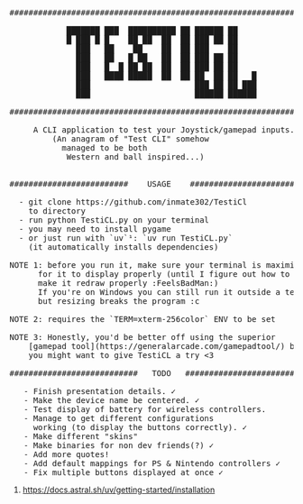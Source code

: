 <pre>
################################################################

            ███████ ███  ██████████ ██ ██████ ██    
            █ ███ █ █    ██ ██  ██  ██ ███ ██ ██    
              ███   ██    ██    ██  ██ ███    ██    
              ███   ██   █ ██   ██  ██ ███ ██ ██    
              ███   █  █ ██ ██  ██  ██ ███ ██ ██    
              ███   ████ █████  ██  ██ ██  ██ ██   █
              ███                      ███ ██ ██ ███
              ███                      ██████ ██████
  
################################################################

     A CLI application to test your Joystick/gamepad inputs.
	     (An anagram of "Test CLI" somehow 
 		   managed to be both 
 	        Western and ball inspired...)


#########################    USAGE    ##########################

  - git clone https://github.com/inmate302/TestiCl
    to directory
  - run python TestiCL.py on your terminal
  - you may need to install pygame
  - or just run with `uv`¹: `uv run TestiCL.py` 
    (it automatically installs dependencies)

NOTE 1: before you run it, make sure your terminal is maximized
      for it to display properly (until I figure out how to
      make it redraw properly :FeelsBadMan:)
      If you're on Windows you can still run it outside a terminal
      but resizing breaks the program :c

NOTE 2: requires the `TERM=xterm-256color` ENV to be set
	
NOTE 3: Honestly, you'd be better off using the superior 
	[gamepad tool](https://generalarcade.com/gamepadtool/) but if you live in the terminal, 
	you might want to give TestiCL a try <3

###########################   TODO   ###########################

   - Finish presentation details. ✓
   - Make the device name be centered. ✓
   - Test display of battery for wireless controllers.
   - Manage to get different configurations 
     working (to display the buttons correctly). ✓
   - Make different "skins"
   - Make binaries for non dev friends(?) ✓
   - Add more quotes!
   - Add default mappings for PS & Nintendo controllers ✓
   - Fix multiple buttons displayed at once ✓
</pre>

1. https://docs.astral.sh/uv/getting-started/installation

